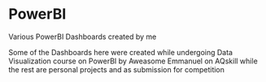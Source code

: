 # PowerBI
Various PowerBI Dashboards created by me

Some of the Dashboards here were created while undergoing Data Visualization course on PowerBI by Aweasome Emmanuel on AQskill while the rest are personal projects and as submission for competition

